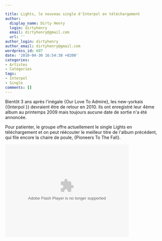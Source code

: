 ```yaml
---

title: Lights, le nouveau single d'Interpol en téléchargement
author:
  display_name: Dirty Henry
  login: dirtyhenry
  email: dirtyhenry@gmail.com
  url: ''
author_login: dirtyhenry
author_email: dirtyhenry@gmail.com
wordpress_id: 607
date: '2010-04-30 16:54:38 +0200'
categories:
- Artistes
- Catégories
tags:
- Interpol
- Single
comments: []
---
```

Bientôt 3 ans après l'inégale {Our Love To Admire}, les new-yorkais {{Interpol }} devraient être de retour en 2010. Ils ont enregistré leur 4ème album au printemps 2009 mais toujours aucune date de sortie n'a été annoncée.

Pour patienter, le groupe offre actuellement le single Lights en téléchargement et on peut réécouter le meilleur titre de l'album précédent, qui file encore la chaire de poule, {Pioneers To The Fall}.

<div class="topspin-widget topspin-widget-email-for-media">
  <object type="application/x-shockwave-flash" height="300" width="400" id="TSWidget21196" data="http://cdn.topspin.net/widgets/email2/swf/TSEmailMediaWidget.swf?timestamp=1272615966" bgColor="#000000">
    <param value="always" name="allowScriptAccess"/>
    <param name="allowfullscreen" value="true"/>
    <param name="quality" value="high"/>
    <param name="movie" value="http://cdn.topspin.net/widgets/email2/swf/TSEmailMediaWidget.swf?timestamp=1272615966"/>
    <param name="flashvars" value="highlightColor=0xffffff&theme=black&playMedia=true&widget_id=http://cdn.topspin.net/api/v1/artist/2240/email_for_media/21196?timestamp=1272414276"/>
  </object>
</div>

<br />

<object width="480" height="385"><param name="movie" value="http://www.youtube.com/v/hZmLdBOS2aI&hl=fr_FR&fs=1&"></param><param name="allowFullScreen" value="true"></param><param name="allowscriptaccess" value="always"></param><embed src="http://www.youtube.com/v/hZmLdBOS2aI&hl=fr_FR&fs=1&" type="application/x-shockwave-flash" allowscriptaccess="always" allowfullscreen="true" width="480" height="385"></embed></object>
